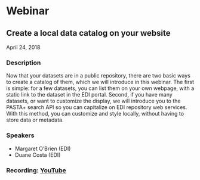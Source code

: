 # Webinar

## Create a local data catalog on your website

April 24, 2018

### Description

Now that your datasets are in a public repository, there are two basic ways to create a catalog of them, which we will introduce in this webinar. The first is simple: for a few datasets, you can list them on your own webpage, with a static link to the dataset in the EDI portal. Second, if you have many datasets, or want to customize the display, we will introduce you to the PASTA+ search API so you can capitalize on EDI repository web services. With this method, you can customize and style locally, without having to store data or metadata.

### Speakers

* Margaret O’Brien (EDI)
* Duane Costa (EDI)

### Recording: [YouTube](https://youtu.be/LwCI9TKi-Pg)

<!-- Webinars -->

